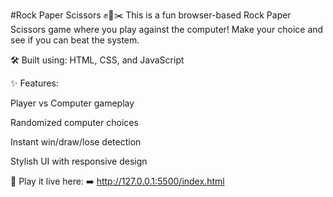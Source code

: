 #Rock Paper Scissors ✊📄✂️
This is a fun browser-based Rock Paper Scissors game where you play against the computer! Make your choice and see if you can beat the system.

🛠 Built using: HTML, CSS, and JavaScript

✨ Features:

Player vs Computer gameplay

Randomized computer choices

Instant win/draw/lose detection

Stylish UI with responsive design

📌 Play it live here:
➡️ http://127.0.0.1:5500/index.html
